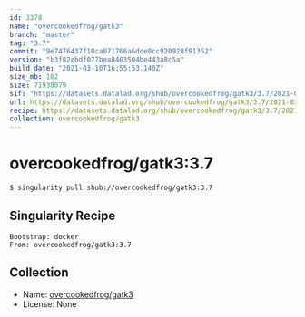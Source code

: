 ```yaml
---
id: 3378
name: "overcookedfrog/gatk3"
branch: "master"
tag: "3.7"
commit: "9e7476437f10ca071766a6dce0cc920928f91352"
version: "b3f82ebdf077bea8463504be443a8c5a"
build_date: "2021-03-10T16:55:53.140Z"
size_mb: 102
size: 71938079
sif: "https://datasets.datalad.org/shub/overcookedfrog/gatk3/3.7/2021-03-10-9e747643-b3f82ebd/b3f82ebdf077bea8463504be443a8c5a.simg"
url: https://datasets.datalad.org/shub/overcookedfrog/gatk3/3.7/2021-03-10-9e747643-b3f82ebd/
recipe: https://datasets.datalad.org/shub/overcookedfrog/gatk3/3.7/2021-03-10-9e747643-b3f82ebd/Singularity
collection: overcookedfrog/gatk3
---
```


# overcookedfrog/gatk3:3.7

```bash
$ singularity pull shub://overcookedfrog/gatk3:3.7
```

## Singularity Recipe

```singularity
Bootstrap: docker
From: overcookedfrog/gatk3:3.7
```

## Collection

 - Name: [overcookedfrog/gatk3](https://github.com/overcookedfrog/gatk3)
 - License: None

